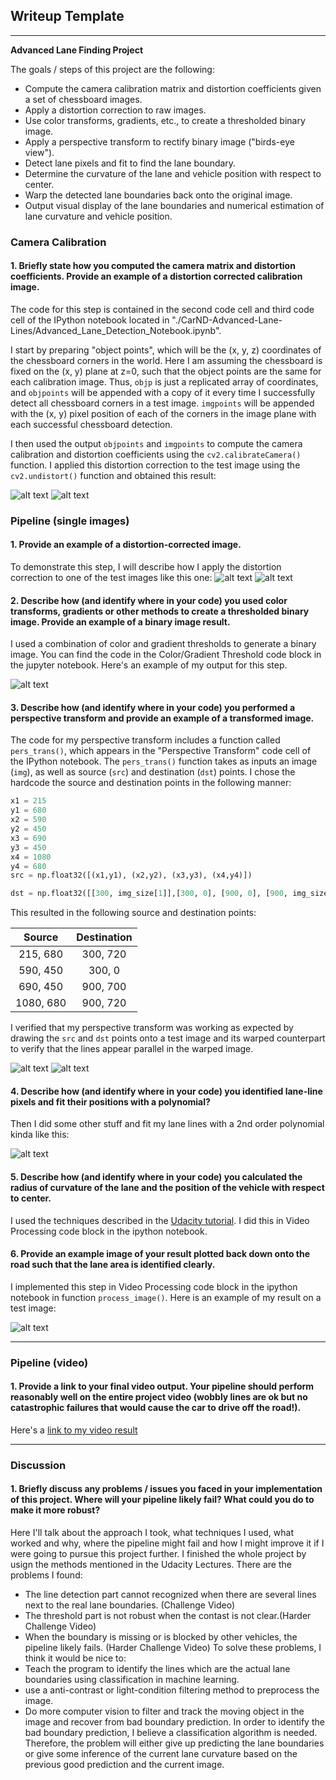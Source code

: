 ## Writeup Template

---

**Advanced Lane Finding Project**

The goals / steps of this project are the following:

* Compute the camera calibration matrix and distortion coefficients given a set of chessboard images.
* Apply a distortion correction to raw images.
* Use color transforms, gradients, etc., to create a thresholded binary image.
* Apply a perspective transform to rectify binary image ("birds-eye view").
* Detect lane pixels and fit to find the lane boundary.
* Determine the curvature of the lane and vehicle position with respect to center.
* Warp the detected lane boundaries back onto the original image.
* Output visual display of the lane boundaries and numerical estimation of lane curvature and vehicle position.

[//]: # (Image References)

[image1]: ./examples/Undistort_output.png "Undistorted"
[image2]: ./examples/original_image.png "Original Road Image"
[image3]: ./examples/Undistored_image.png "Road Transformed"
[image4]: ./examples/color_binary.png "Binary Example"
[image5]: ./examples/warped_straight_lines.png "Warp Example"
[image6]: ./examples/warped_straight_lines_next.png "Warp Example Next"
[image7]: ./examples/color_fit_lines.png "Fit Visual"
[image8]: ./examples/example_output.png "Output"
[image9]: ./examples/original_chessboard.png "Output"
[video1]: ./project_video.mp4 "Video"



### Camera Calibration

#### 1. Briefly state how you computed the camera matrix and distortion coefficients. Provide an example of a distortion corrected calibration image.

The code for this step is contained in the second code cell and third code cell of the IPython notebook located in "./CarND-Advanced-Lane-Lines/Advanced_Lane_Detection_Notebook.ipynb".  

I start by preparing "object points", which will be the (x, y, z) coordinates of the chessboard corners in the world. Here I am assuming the chessboard is fixed on the (x, y) plane at z=0, such that the object points are the same for each calibration image.  Thus, `objp` is just a replicated array of coordinates, and `objpoints` will be appended with a copy of it every time I successfully detect all chessboard corners in a test image.  `imgpoints` will be appended with the (x, y) pixel position of each of the corners in the image plane with each successful chessboard detection.  

I then used the output `objpoints` and `imgpoints` to compute the camera calibration and distortion coefficients using the `cv2.calibrateCamera()` function.  I applied this distortion correction to the test image using the `cv2.undistort()` function and obtained this result: 

![alt text][image9]
![alt text][image5]

### Pipeline (single images)

#### 1. Provide an example of a distortion-corrected image.

To demonstrate this step, I will describe how I apply the distortion correction to one of the test images like this one:
![alt text][image2]
![alt text][image3]

#### 2. Describe how (and identify where in your code) you used color transforms, gradients or other methods to create a thresholded binary image.  Provide an example of a binary image result.

I used a combination of color and gradient thresholds to generate a binary image. You can find the code in the Color/Gradient Threshold code block in the jupyter notebook.  Here's an example of my output for this step.

![alt text][image4]

#### 3. Describe how (and identify where in your code) you performed a perspective transform and provide an example of a transformed image.

The code for my perspective transform includes a function called `pers_trans()`, which appears in the "Perspective Transform" code cell of the IPython notebook.  The `pers_trans()` function takes as inputs an image (`img`), as well as source (`src`) and destination (`dst`) points.  I chose the hardcode the source and destination points in the following manner:

```python
x1 = 215
y1 = 680
x2 = 590
y2 = 450
x3 = 690
y3 = 450
x4 = 1080
y4 = 680
src = np.float32([(x1,y1), (x2,y2), (x3,y3), (x4,y4)])

dst = np.float32([[300, img_size[1]],[300, 0], [900, 0], [900, img_size[1]]])
```

This resulted in the following source and destination points:

| Source        | Destination   | 
|:-------------:|:-------------:| 
| 215, 680      | 300, 720        | 
| 590, 450      | 300, 0      |
| 690, 450     | 900, 700      |
| 1080, 680      | 900, 720        |

I verified that my perspective transform was working as expected by drawing the `src` and `dst` points onto a test image and its warped counterpart to verify that the lines appear parallel in the warped image.

![alt text][image5]
![alt text][image6]

#### 4. Describe how (and identify where in your code) you identified lane-line pixels and fit their positions with a polynomial?

Then I did some other stuff and fit my lane lines with a 2nd order polynomial kinda like this:

![alt text][image7]

#### 5. Describe how (and identify where in your code) you calculated the radius of curvature of the lane and the position of the vehicle with respect to center.

I used the techniques described in the [Udacity tutorial](https://classroom.udacity.com/nanodegrees/nd013/parts/fbf77062-5703-404e-b60c-95b78b2f3f9e/modules/2b62a1c3-e151-4a0e-b6b6-e424fa46ceab/lessons/40ec78ee-fb7c-4b53-94a8-028c5c60b858/concepts/2f928913-21f6-4611-9055-01744acc344f). I did this in Video Processing code block in the ipython notebook.

#### 6. Provide an example image of your result plotted back down onto the road such that the lane area is identified clearly.

I implemented this step in Video Processing code block in the ipython notebook in function `process_image()`.  Here is an example of my result on a test image:

![alt text][image8]

---

### Pipeline (video)

#### 1. Provide a link to your final video output.  Your pipeline should perform reasonably well on the entire project video (wobbly lines are ok but no catastrophic failures that would cause the car to drive off the road!).

Here's a [link to my video result](./project_video_processed.mp4)

---

### Discussion

#### 1. Briefly discuss any problems / issues you faced in your implementation of this project.  Where will your pipeline likely fail?  What could you do to make it more robust?

Here I'll talk about the approach I took, what techniques I used, what worked and why, where the pipeline might fail and how I might improve it if I were going to pursue this project further. I finished the whole project by usign the methods mentioned in the Udacity Lectures. There are the problems I found:
* The line detection part cannot recognized when there are several lines next to the real lane boundaries. (Challenge Video) 
* The threshold part is not robust when the contast is not clear.(Harder Challenge Video) 
* When the boundary is missing or is blocked by other vehicles, the pipeline likely fails. (Harder Challenge Video)
To solve these problems, I think it would be nice to:
* Teach the program to identify the lines which are the actual lane boundaries using classification in machine learning. 
* use a anti-contrast or light-condition filtering method to preprocess the image.
* Do more computer vision to filter and track the moving object in the image and recover from bad boundary prediction. In order to identify the bad boundary prediction, I believe a classification algorithm is needed. Therefore, the problem will either give up predicting the lane boundaries or give some inference of the current lane curvature based on the previous good prediction and the current image. 
